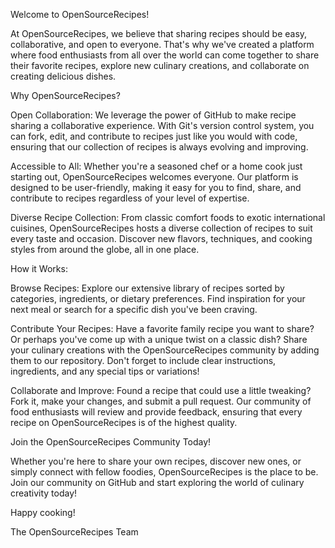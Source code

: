 Welcome to OpenSourceRecipes!

At OpenSourceRecipes, we believe that sharing recipes should be easy, collaborative, and open to everyone. That's why we've created a platform where food enthusiasts from all over the world can come together to share their favorite recipes, explore new culinary creations, and collaborate on creating delicious dishes.

Why OpenSourceRecipes?

Open Collaboration: We leverage the power of GitHub to make recipe sharing a collaborative experience. With Git's version control system, you can fork, edit, and contribute to recipes just like you would with code, ensuring that our collection of recipes is always evolving and improving.

Accessible to All: Whether you're a seasoned chef or a home cook just starting out, OpenSourceRecipes welcomes everyone. Our platform is designed to be user-friendly, making it easy for you to find, share, and contribute to recipes regardless of your level of expertise.

Diverse Recipe Collection: From classic comfort foods to exotic international cuisines, OpenSourceRecipes hosts a diverse collection of recipes to suit every taste and occasion. Discover new flavors, techniques, and cooking styles from around the globe, all in one place.

How it Works:

Browse Recipes: Explore our extensive library of recipes sorted by categories, ingredients, or dietary preferences. Find inspiration for your next meal or search for a specific dish you've been craving.

Contribute Your Recipes: Have a favorite family recipe you want to share? Or perhaps you've come up with a unique twist on a classic dish? Share your culinary creations with the OpenSourceRecipes community by adding them to our repository. Don't forget to include clear instructions, ingredients, and any special tips or variations!

Collaborate and Improve: Found a recipe that could use a little tweaking? Fork it, make your changes, and submit a pull request. Our community of food enthusiasts will review and provide feedback, ensuring that every recipe on OpenSourceRecipes is of the highest quality.

Join the OpenSourceRecipes Community Today!

Whether you're here to share your own recipes, discover new ones, or simply connect with fellow foodies, OpenSourceRecipes is the place to be. Join our community on GitHub and start exploring the world of culinary creativity today!

Happy cooking!

The OpenSourceRecipes Team
